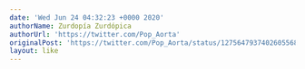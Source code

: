 ```yaml
---
date: 'Wed Jun 24 04:32:23 +0000 2020'
authorName: Zurdopía Zurdópica
authorUrl: 'https://twitter.com/Pop_Aorta'
originalPost: 'https://twitter.com/Pop_Aorta/status/1275647937402605568'
layout: like
---
```

